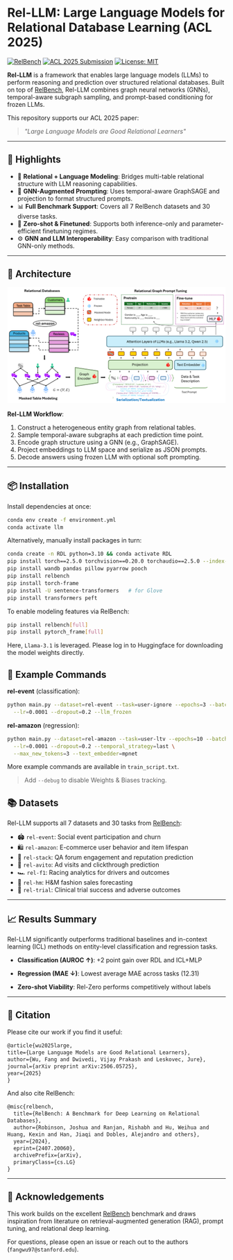# Rel-LLM: Large Language Models for Relational Database Learning (ACL 2025)

[![RelBench](https://img.shields.io/badge/base%20dataset-RelBench-blue)](https://relbench.stanford.edu)
[![ACL 2025 Submission](https://img.shields.io/badge/paper-ACL%202025-orange)]()
[![License: MIT](https://img.shields.io/badge/license-MIT-green.svg)](https://opensource.org/licenses/MIT)

**Rel-LLM** is a framework that enables large language models (LLMs) to perform reasoning and prediction over structured relational databases. Built on top of [RelBench](https://relbench.stanford.edu), Rel-LLM combines graph neural networks (GNNs), temporal-aware subgraph sampling, and prompt-based conditioning for frozen LLMs.

This repository supports our ACL 2025 paper:
> *"Large Language Models are Good Relational Learners"*

---

## 🌟 Highlights

- 🔗 **Relational + Language Modeling**: Bridges multi-table relational structure with LLM reasoning capabilities.
- 🧠 **GNN-Augmented Prompting**: Uses temporal-aware GraphSAGE and projection to format structured prompts.
- 📊 **Full Benchmark Support**: Covers all 7 RelBench datasets and 30 diverse tasks.
- 🧪 **Zero-shot & Finetuned**: Supports both inference-only and parameter-efficient finetuning regimes.
- ⚙️ **GNN and LLM Interoperability**: Easy comparison with traditional GNN-only methods.

---

## 🧩 Architecture

![Rel-LLM Model Overview](./fig.png)

**Rel-LLM Workflow**:
1. Construct a heterogeneous entity graph from relational tables.
2. Sample temporal-aware subgraphs at each prediction time point.
3. Encode graph structure using a GNN (e.g., GraphSAGE).
4. Project embeddings to LLM space and serialize as JSON prompts.
5. Decode answers using frozen LLM with optional soft prompting.

---

## 📦 Installation

Install dependencies at once:
```bash
conda env create -f environment.yml
conda activate llm 
```

Alternatively, manually install packages in turn:
```bash
conda create -n RDL python=3.10 && conda activate RDL
pip install torch==2.5.0 torchvision==0.20.0 torchaudio==2.5.0 --index-url https://download.pytorch.org/whl/cu124
pip install wandb pandas pillow pyarrow pooch
pip install relbench
pip install torch-frame 
pip install -U sentence-transformers   # for Glove 
pip install transformers peft
```

To enable modeling features via RelBench:
```bash
pip install relbench[full]
pip install pytorch_frame[full]  
```

Here, `Llama-3.1` is leveraged. Please log in to Huggingface for downloading the model weights directly. 



## 🧪 Example Commands
**rel-event** (classification):

```bash
python main.py --dataset=rel-event --task=user-ignore --epochs=3 --batch_size=2 \
  --lr=0.0001 --dropout=0.2 --llm_frozen 
```

**rel-amazon** (regression):
```bash
python main.py --dataset=rel-amazon --task=user-ltv --epochs=10 --batch_size=1 \
  --lr=0.0001 --dropout=0.2 --temporal_strategy=last \
  --max_new_tokens=3 --text_embedder=mpnet
```

More example commands are available in `train_script.txt`.
> Add `--debug` to disable Weights & Biases tracking.




## 📚 Datasets

Rel-LLM supports all 7 datasets and 30 tasks from [RelBench](https://relbench.stanford.edu):

- 🏟 `rel-event`: Social event participation and churn
- 🛍 `rel-amazon`: E-commerce user behavior and item lifespan
- 💬 `rel-stack`: QA forum engagement and reputation prediction
- 🧾 `rel-avito`: Ad visits and clickthrough prediction
- 🏎 `rel-f1`: Racing analytics for drivers and outcomes
- 🛒 `rel-hm`: H&M fashion sales forecasting
- 🧪 `rel-trial`: Clinical trial success and adverse outcomes



---

## 📈 Results Summary

Rel-LLM significantly outperforms traditional baselines and in-context learning (ICL) methods on entity-level classification and regression tasks.

- **Classification (AUROC ↑)**: +2 point gain over RDL and ICL+MLP

- **Regression (MAE ↓)**: Lowest average MAE across tasks (12.31)

- **Zero-shot Viability**: Rel-Zero performs competitively without labels

---

## 📖 Citation

Please cite our work if you find it useful:

    @article{wu2025large,
    title={Large Language Models are Good Relational Learners},
    author={Wu, Fang and Dwivedi, Vijay Prakash and Leskovec, Jure},
    journal={arXiv preprint arXiv:2506.05725},
    year={2025}
    }

And also cite RelBench:

    @misc{relbench,
      title={RelBench: A Benchmark for Deep Learning on Relational Databases},
      author={Robinson, Joshua and Ranjan, Rishabh and Hu, Weihua and Huang, Kexin and Han, Jiaqi and Dobles, Alejandro and others},
      year={2024},
      eprint={2407.20060},
      archivePrefix={arXiv},
      primaryClass={cs.LG}
    }

---

## 🤝 Acknowledgements

This work builds on the excellent [RelBench](https://github.com/snap-stanford/relbench) benchmark and draws inspiration from literature on retrieval-augmented generation (RAG), prompt tuning, and relational deep learning.

For questions, please open an issue or reach out to the authors (`fangwu97@stanford.edu`).


